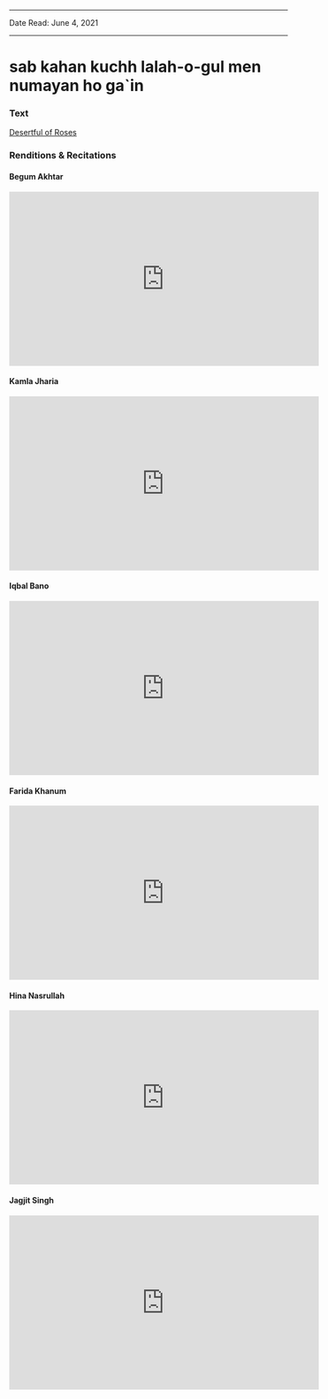 
---

Date Read: June 4, 2021

---


# sab kahan kuchh lalah-o-gul men numayan ho ga`in


### Text

[Desertful of Roses](http://www.columbia.edu/itc/mealac/pritchett/00ghalib/111/index_111.html)

### Renditions & Recitations

#### Begum Akhtar

<iframe width="560" height="315" src="https://www.youtube.com/embed/XFtXkv2EkpU" title="YouTube video player" frameborder="0" allow="accelerometer; autoplay; clipboard-write; encrypted-media; gyroscope; picture-in-picture" allowfullscreen></iframe>

#### Kamla Jharia

<iframe width="560" height="315" src="https://www.youtube.com/embed/FIjawrmKqfM" title="YouTube video player" frameborder="0" allow="accelerometer; autoplay; clipboard-write; encrypted-media; gyroscope; picture-in-picture" allowfullscreen></iframe>

#### Iqbal Bano

<iframe width="560" height="315" src="https://www.youtube.com/embed/MhC1Y2p-p9c" title="YouTube video player" frameborder="0" allow="accelerometer; autoplay; clipboard-write; encrypted-media; gyroscope; picture-in-picture" allowfullscreen></iframe>

#### Farida Khanum

<iframe width="560" height="315" src="https://www.youtube.com/embed/bmfngAc2Cek" title="YouTube video player" frameborder="0" allow="accelerometer; autoplay; clipboard-write; encrypted-media; gyroscope; picture-in-picture" allowfullscreen></iframe>

#### Hina Nasrullah

<iframe width="560" height="315" src="https://www.youtube.com/embed/ffUePsAsasI" title="YouTube video player" frameborder="0" allow="accelerometer; autoplay; clipboard-write; encrypted-media; gyroscope; picture-in-picture" allowfullscreen></iframe>

#### Jagjit Singh

<iframe width="560" height="315" src="https://www.youtube.com/embed/eRp6temhfFs" title="YouTube video player" frameborder="0" allow="accelerometer; autoplay; clipboard-write; encrypted-media; gyroscope; picture-in-picture" allowfullscreen></iframe>

